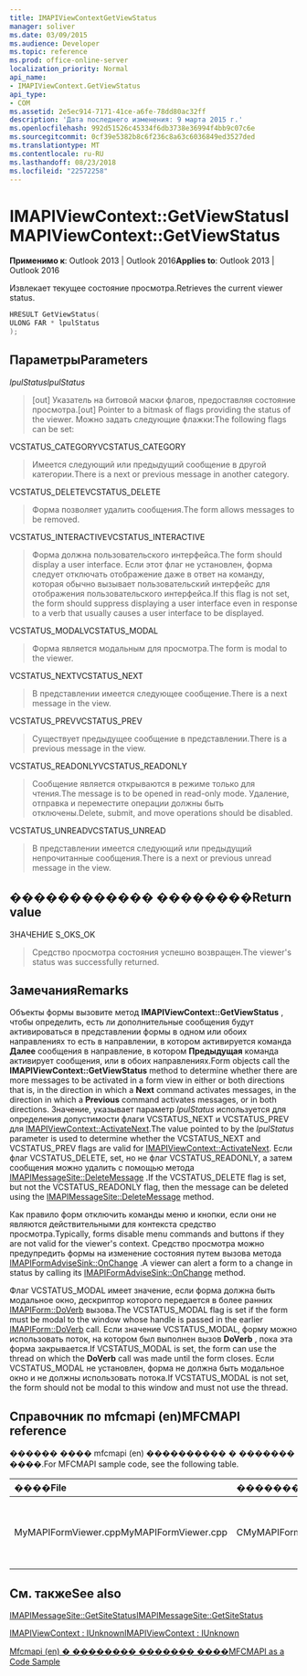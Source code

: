 ```yaml
---
title: IMAPIViewContextGetViewStatus
manager: soliver
ms.date: 03/09/2015
ms.audience: Developer
ms.topic: reference
ms.prod: office-online-server
localization_priority: Normal
api_name:
- IMAPIViewContext.GetViewStatus
api_type:
- COM
ms.assetid: 2e5ec914-7171-41ce-a6fe-78dd80ac32ff
description: 'Дата последнего изменения: 9 марта 2015 г.'
ms.openlocfilehash: 992d51526c45334f6db3738e36994f4bb9c07c6e
ms.sourcegitcommit: 0cf39e5382b8c6f236c8a63c6036849ed3527ded
ms.translationtype: MT
ms.contentlocale: ru-RU
ms.lasthandoff: 08/23/2018
ms.locfileid: "22572258"
---
```

# <a name="imapiviewcontextgetviewstatus"></a><span data-ttu-id="9c7ef-103">IMAPIViewContext::GetViewStatus</span><span class="sxs-lookup"><span data-stu-id="9c7ef-103">IMAPIViewContext::GetViewStatus</span></span>

  
  
<span data-ttu-id="9c7ef-104">**Применимо к**: Outlook 2013 | Outlook 2016</span><span class="sxs-lookup"><span data-stu-id="9c7ef-104">**Applies to**: Outlook 2013 | Outlook 2016</span></span> 
  
<span data-ttu-id="9c7ef-105">Извлекает текущее состояние просмотра.</span><span class="sxs-lookup"><span data-stu-id="9c7ef-105">Retrieves the current viewer status.</span></span> 
  
```cpp
HRESULT GetViewStatus(
ULONG FAR * lpulStatus
);
```

## <a name="parameters"></a><span data-ttu-id="9c7ef-106">Параметры</span><span class="sxs-lookup"><span data-stu-id="9c7ef-106">Parameters</span></span>

 <span data-ttu-id="9c7ef-107">_lpulStatus_</span><span class="sxs-lookup"><span data-stu-id="9c7ef-107">_lpulStatus_</span></span>
  
> <span data-ttu-id="9c7ef-108">[out] Указатель на битовой маски флагов, предоставляя состояние просмотра.</span><span class="sxs-lookup"><span data-stu-id="9c7ef-108">[out] Pointer to a bitmask of flags providing the status of the viewer.</span></span> <span data-ttu-id="9c7ef-109">Можно задать следующие флажки:</span><span class="sxs-lookup"><span data-stu-id="9c7ef-109">The following flags can be set:</span></span>
    
<span data-ttu-id="9c7ef-110">VCSTATUS_CATEGORY</span><span class="sxs-lookup"><span data-stu-id="9c7ef-110">VCSTATUS_CATEGORY</span></span> 
  
> <span data-ttu-id="9c7ef-111">Имеется следующий или предыдущий сообщение в другой категории.</span><span class="sxs-lookup"><span data-stu-id="9c7ef-111">There is a next or previous message in another category.</span></span> 
    
<span data-ttu-id="9c7ef-112">VCSTATUS_DELETE</span><span class="sxs-lookup"><span data-stu-id="9c7ef-112">VCSTATUS_DELETE</span></span> 
  
> <span data-ttu-id="9c7ef-113">Форма позволяет удалить сообщения.</span><span class="sxs-lookup"><span data-stu-id="9c7ef-113">The form allows messages to be removed.</span></span> 
    
<span data-ttu-id="9c7ef-114">VCSTATUS_INTERACTIVE</span><span class="sxs-lookup"><span data-stu-id="9c7ef-114">VCSTATUS_INTERACTIVE</span></span> 
  
> <span data-ttu-id="9c7ef-115">Форма должна пользовательского интерфейса.</span><span class="sxs-lookup"><span data-stu-id="9c7ef-115">The form should display a user interface.</span></span> <span data-ttu-id="9c7ef-116">Если этот флаг не установлен, форма следует отключать отображение даже в ответ на команду, которая обычно вызывает пользовательский интерфейс для отображения пользовательского интерфейса.</span><span class="sxs-lookup"><span data-stu-id="9c7ef-116">If this flag is not set, the form should suppress displaying a user interface even in response to a verb that usually causes a user interface to be displayed.</span></span> 
    
<span data-ttu-id="9c7ef-117">VCSTATUS_MODAL</span><span class="sxs-lookup"><span data-stu-id="9c7ef-117">VCSTATUS_MODAL</span></span> 
  
> <span data-ttu-id="9c7ef-118">Форма является модальным для просмотра.</span><span class="sxs-lookup"><span data-stu-id="9c7ef-118">The form is modal to the viewer.</span></span> 
    
<span data-ttu-id="9c7ef-119">VCSTATUS_NEXT</span><span class="sxs-lookup"><span data-stu-id="9c7ef-119">VCSTATUS_NEXT</span></span> 
  
> <span data-ttu-id="9c7ef-120">В представлении имеется следующее сообщение.</span><span class="sxs-lookup"><span data-stu-id="9c7ef-120">There is a next message in the view.</span></span> 
    
<span data-ttu-id="9c7ef-121">VCSTATUS_PREV</span><span class="sxs-lookup"><span data-stu-id="9c7ef-121">VCSTATUS_PREV</span></span> 
  
> <span data-ttu-id="9c7ef-122">Существует предыдущее сообщение в представлении.</span><span class="sxs-lookup"><span data-stu-id="9c7ef-122">There is a previous message in the view.</span></span> 
    
<span data-ttu-id="9c7ef-123">VCSTATUS_READONLY</span><span class="sxs-lookup"><span data-stu-id="9c7ef-123">VCSTATUS_READONLY</span></span> 
  
> <span data-ttu-id="9c7ef-124">Сообщение является открываются в режиме только для чтения.</span><span class="sxs-lookup"><span data-stu-id="9c7ef-124">The message is to be opened in read-only mode.</span></span> <span data-ttu-id="9c7ef-125">Удаление, отправка и переместите операции должны быть отключены.</span><span class="sxs-lookup"><span data-stu-id="9c7ef-125">Delete, submit, and move operations should be disabled.</span></span> 
    
<span data-ttu-id="9c7ef-126">VCSTATUS_UNREAD</span><span class="sxs-lookup"><span data-stu-id="9c7ef-126">VCSTATUS_UNREAD</span></span> 
  
> <span data-ttu-id="9c7ef-127">В представлении имеется следующий или предыдущий непрочитанные сообщения.</span><span class="sxs-lookup"><span data-stu-id="9c7ef-127">There is a next or previous unread message in the view.</span></span>
    
## <a name="return-value"></a><span data-ttu-id="9c7ef-128">������������ ��������</span><span class="sxs-lookup"><span data-stu-id="9c7ef-128">Return value</span></span>

<span data-ttu-id="9c7ef-129">ЗНАЧЕНИЕ S_OK</span><span class="sxs-lookup"><span data-stu-id="9c7ef-129">S_OK</span></span> 
  
> <span data-ttu-id="9c7ef-130">Средство просмотра состояния успешно возвращен.</span><span class="sxs-lookup"><span data-stu-id="9c7ef-130">The viewer's status was successfully returned.</span></span>
    
## <a name="remarks"></a><span data-ttu-id="9c7ef-131">Замечания</span><span class="sxs-lookup"><span data-stu-id="9c7ef-131">Remarks</span></span>

<span data-ttu-id="9c7ef-132">Объекты формы вызовите метод **IMAPIViewContext::GetViewStatus** , чтобы определить, есть ли дополнительные сообщения будут активироваться в представлении формы в одном или обоих направлениях то есть в направлении, в котором активируется команда **Далее** сообщения в направление, в котором **Предыдущая** команда активирует сообщения, или в обоих направлениях.</span><span class="sxs-lookup"><span data-stu-id="9c7ef-132">Form objects call the **IMAPIViewContext::GetViewStatus** method to determine whether there are more messages to be activated in a form view in either or both directions that is, in the direction in which a **Next** command activates messages, in the direction in which a **Previous** command activates messages, or in both directions.</span></span> <span data-ttu-id="9c7ef-133">Значение, указывает параметр _lpulStatus_ используется для определения допустимости флаги VCSTATUS_NEXT и VCSTATUS_PREV для [IMAPIViewContext::ActivateNext](imapiviewcontext-activatenext.md).</span><span class="sxs-lookup"><span data-stu-id="9c7ef-133">The value pointed to by the  _lpulStatus_ parameter is used to determine whether the VCSTATUS_NEXT and VCSTATUS_PREV flags are valid for [IMAPIViewContext::ActivateNext](imapiviewcontext-activatenext.md).</span></span> <span data-ttu-id="9c7ef-134">Если флаг VCSTATUS_DELETE, set, но не флаг VCSTATUS_READONLY, а затем сообщения можно удалить с помощью метода [IMAPIMessageSite::DeleteMessage](imapimessagesite-deletemessage.md) .</span><span class="sxs-lookup"><span data-stu-id="9c7ef-134">If the VCSTATUS_DELETE flag is set, but not the VCSTATUS_READONLY flag, then the message can be deleted using the [IMAPIMessageSite::DeleteMessage](imapimessagesite-deletemessage.md) method.</span></span> 
  
<span data-ttu-id="9c7ef-135">Как правило форм отключить команды меню и кнопки, если они не являются действительными для контекста средство просмотра.</span><span class="sxs-lookup"><span data-stu-id="9c7ef-135">Typically, forms disable menu commands and buttons if they are not valid for the viewer's context.</span></span> <span data-ttu-id="9c7ef-136">Средство просмотра можно предупредить формы на изменение состояния путем вызова метода [IMAPIFormAdviseSink::OnChange](imapiformadvisesink-onchange.md) .</span><span class="sxs-lookup"><span data-stu-id="9c7ef-136">A viewer can alert a form to a change in status by calling its [IMAPIFormAdviseSink::OnChange](imapiformadvisesink-onchange.md) method.</span></span> 
  
<span data-ttu-id="9c7ef-137">Флаг VCSTATUS_MODAL имеет значение, если форма должна быть модальное окно, дескриптор которого передается в более ранних [IMAPIForm::DoVerb](imapiform-doverb.md) вызова.</span><span class="sxs-lookup"><span data-stu-id="9c7ef-137">The VCSTATUS_MODAL flag is set if the form must be modal to the window whose handle is passed in the earlier [IMAPIForm::DoVerb](imapiform-doverb.md) call.</span></span> <span data-ttu-id="9c7ef-138">Если значение VCSTATUS_MODAL, форму можно использовать поток, на котором был выполнен вызов **DoVerb** , пока эта форма закрывается.</span><span class="sxs-lookup"><span data-stu-id="9c7ef-138">If VCSTATUS_MODAL is set, the form can use the thread on which the **DoVerb** call was made until the form closes.</span></span> <span data-ttu-id="9c7ef-139">Если VCSTATUS_MODAL не установлен, форма не должна быть модальное окно и не должны использовать потока.</span><span class="sxs-lookup"><span data-stu-id="9c7ef-139">If VCSTATUS_MODAL is not set, the form should not be modal to this window and must not use the thread.</span></span> 
  
## <a name="mfcmapi-reference"></a><span data-ttu-id="9c7ef-140">Справочник по mfcmapi (en)</span><span class="sxs-lookup"><span data-stu-id="9c7ef-140">MFCMAPI reference</span></span>

<span data-ttu-id="9c7ef-141">������ ���� mfcmapi (en) ���������� � ������� ����.</span><span class="sxs-lookup"><span data-stu-id="9c7ef-141">For MFCMAPI sample code, see the following table.</span></span>
  
|<span data-ttu-id="9c7ef-142">**����**</span><span class="sxs-lookup"><span data-stu-id="9c7ef-142">**File**</span></span>|<span data-ttu-id="9c7ef-143">**�������**</span><span class="sxs-lookup"><span data-stu-id="9c7ef-143">**Function**</span></span>|<span data-ttu-id="9c7ef-144">**�����������**</span><span class="sxs-lookup"><span data-stu-id="9c7ef-144">**Comment**</span></span>|
|:-----|:-----|:-----|
|<span data-ttu-id="9c7ef-145">MyMAPIFormViewer.cpp</span><span class="sxs-lookup"><span data-stu-id="9c7ef-145">MyMAPIFormViewer.cpp</span></span>  <br/> |<span data-ttu-id="9c7ef-146">CMyMAPIFormViewer::GetViewStatus</span><span class="sxs-lookup"><span data-stu-id="9c7ef-146">CMyMAPIFormViewer::GetViewStatus</span></span>  <br/> |<span data-ttu-id="9c7ef-147">Mfcmapi (en) реализован метод **IMAPIViewContext::GetViewStatus** в этой функции.</span><span class="sxs-lookup"><span data-stu-id="9c7ef-147">MFCMAPI implements the **IMAPIViewContext::GetViewStatus** method in this function.</span></span>  <br/> |
   
## <a name="see-also"></a><span data-ttu-id="9c7ef-148">См. также</span><span class="sxs-lookup"><span data-stu-id="9c7ef-148">See also</span></span>



[<span data-ttu-id="9c7ef-149">IMAPIMessageSite::GetSiteStatus</span><span class="sxs-lookup"><span data-stu-id="9c7ef-149">IMAPIMessageSite::GetSiteStatus</span></span>](imapimessagesite-getsitestatus.md)
  
[<span data-ttu-id="9c7ef-150">IMAPIViewContext : IUnknown</span><span class="sxs-lookup"><span data-stu-id="9c7ef-150">IMAPIViewContext : IUnknown</span></span>](imapiviewcontextiunknown.md)


[<span data-ttu-id="9c7ef-151">Mfcmapi (en) � �������� ������� ����</span><span class="sxs-lookup"><span data-stu-id="9c7ef-151">MFCMAPI as a Code Sample</span></span>](mfcmapi-as-a-code-sample.md)

